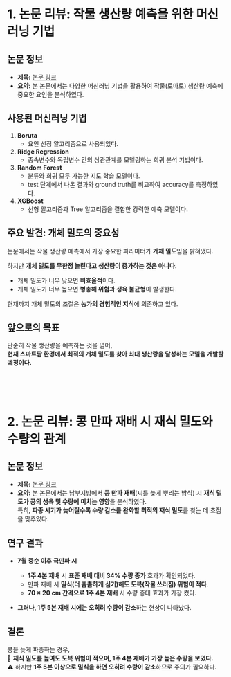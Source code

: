# 1. 논문 리뷰: 작물 생산량 예측을 위한 머신러닝 기법

## 논문 정보
- **제목:** [논문 링크](https://www.kais99.org/jkais/journal/Vol22No07/vol22no07p44.pdf)
- **요약:** 본 논문에서는 다양한 머신러닝 기법을 활용하여 작물(토마토) 생산량 예측에 중요한 요인을 분석하였다.

## 사용된 머신러닝 기법
1. **Boruta**  
   - 요인 선정 알고리즘으로 사용되었다.
2. **Ridge Regression**  
   - 종속변수와 독립변수 간의 상관관계를 모델링하는 회귀 분석 기법이다.
3. **Random Forest**  
   - 분류와 회귀 모두 가능한 지도 학습 모델이다.
   - test 단계에서 나온 결과와 ground truth를 비교하여 accuracy를 측정하였다.
4. **XGBoost**  
   - 선형 알고리즘과 Tree 알고리즘을 결합한 강력한 예측 모델이다.

## 주요 발견: 개체 밀도의 중요성
논문에서는 작물 생산량 예측에서 가장 중요한 파라미터가 **개체 밀도**임을 밝혀냈다.  

하지만 **개체 밀도를 무한정 늘린다고 생산량이 증가하는 것은 아니다.**  

- 개체 밀도가 너무 낮으면 **비효율적**이다.  
- 개체 밀도가 너무 높으면 **병충해 위험과 생육 불균형**이 발생한다.  

현재까지 개체 밀도의 조절은 **농가의 경험적인 지식**에 의존하고 있다.

## 앞으로의 목표
단순히 작물 생산량을 예측하는 것을 넘어,  
**현재 스마트팜 환경에서 최적의 개체 밀도를 찾아 최대 생산량을 달성하는 모델을 개발할 예정이다.**

<br/><br/><br/>

# 2. 논문 리뷰: 콩 만파 재배 시 재식 밀도와 수량의 관계

## 논문 정보
- **제목:** [논문 링크](https://www.cropbio.or.kr/articles/xml/w0B2/)
- **요약:** 본 논문에서는 남부지방에서 **콩 만파 재배**(씨를 늦게 뿌리는 방식) 시 **재식 밀도가 콩의 생육 및 수량에 미치는 영향**을 분석하였다.  
  특히, **파종 시기가 늦어질수록 수량 감소를 완화할 최적의 재식 밀도**를 찾는 데 초점을 맞추었다.

## 연구 결과
- **7월 중순 이후 극만파 시**  
  - **1주 4본 재배** 시 **표준 재배 대비 34% 수량 증가** 효과가 확인되었다.  
  - 만파 재배 시 **밀식(더 촘촘하게 심기)해도 도복(작물 쓰러짐) 위험이 적다**.  
  - **70 × 20 cm 간격으로 1주 4본 재배** 시 수량 증대 효과가 가장 컸다.  

- **그러나, 1주 5본 재배 시에는 오히려 수량이 감소**하는 현상이 나타났다.  

## 결론
콩을 늦게 파종하는 경우,  
🌱 **재식 밀도를 높여도 도복 위험이 적으며, 1주 4본 재배가 가장 높은 수량을 보였다.**  
⚠️ 하지만 **1주 5본 이상으로 밀식을 하면 오히려 수량이 감소**하므로 주의가 필요하다.

